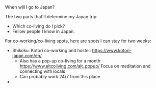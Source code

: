 When will I go to Japan?

The two parts that'll determine my Japan trip:
- Which co-living do I pick?
- Fellow people I know in Japan.


For co-working/co-living spots, here are spots I can stay for two weeks:
- Shikoku: Kotori co-working and hostel: https://www.kotori-japan.com/en/
    - Also has a pop-up co-living for a month: https://www.altcoliving.com/alt_popup/
      Focus on meditation and connecting with locals
    - Can probably work 24/7 from this place
- 